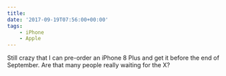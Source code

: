 ```yaml
---
title:
date: '2017-09-19T07:56:00+00:00'
tags:
    - iPhone
    - Apple
---
```


Still crazy that I can pre-order an iPhone 8 Plus and get it before the end of September. Are that many people really waiting for the X?